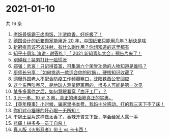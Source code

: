 # 2021-01-10

共 16 条

<!-- BEGIN ZHIHUVIDEO -->
<!-- 最后更新时间 Sun Jan 10 2021 01:59:13 GMT+0800 (CST) -->
1. [老饭骨版霸王卤肉饭，汁浓肉香，好吃极了！](https://www.zhihu.com/zvideo/1331312761599975424)
1. [德国设计的纸箱搬家能用近 20 年，中国纸箱只能用几年？秘诀是啥](https://www.zhihu.com/zvideo/1330955992172167168)
1. [新冠疫苗该不该注射，有什么副作用？你想知道的这里都有](https://www.zhihu.com/zvideo/1331357944684785664)
1. [知乎十周年 演讲 · 谢答礼 | 「 2021 新知青年大会」预告片来了！](https://www.zhihu.com/zvideo/1330167347064233984)
1. [别碰我！猛男打针一脸慌张](https://www.zhihu.com/zvideo/1330166981556207616)
1. [郑强：悲哀！只记得首富，可集满六个荣誉功勋的人物知道是谁吗？](https://www.zhihu.com/zvideo/1330172681014956032)
1. [厨师长分享：「如何挑选一款适合你的砂锅」，硬核知识收藏了](https://www.zhihu.com/zvideo/1331235783374843904)
1. [网曝外国老人不配合防疫工作频爆粗口，沈阳铁西公安回应](https://www.zhihu.com/zvideo/1330179089073381376)
1. [这个东西叫卷尺，是地球人测量距离用的，很多人可能是第一次见](https://www.zhihu.com/zvideo/1331303460151840768)
1. [某多多事件之后，如何慧眼看穿「血汗工厂」？](https://www.zhihu.com/zvideo/1330918038586679296)
1. [3 元一串，10 元 3 串，真正的烤面筋真正的实惠。](https://www.zhihu.com/zvideo/1331188591913914368)
1. [【童年糗事】小时候，骗家里书本费，我妈十分感动，打的我三天下不了床！](https://www.zhihu.com/zvideo/1330210493534138368)
1. [你们对小猫咪的坏心眼一无所知！](https://www.zhihu.com/zvideo/1330192220923047936)
1. [干锅土豆片这样做太香了，香辣开胃又下饭，学会给家人露一手](https://www.zhihu.com/zvideo/1331220173668216832)
1. [悲痛！拼多多一员工自杀！](https://www.zhihu.com/zvideo/1331321003305906176)
1. [真人版《火影忍者》带土 vs 卡卡西！](https://www.zhihu.com/zvideo/1331271534782844928)
<!-- END ZHIHUVIDEO -->
